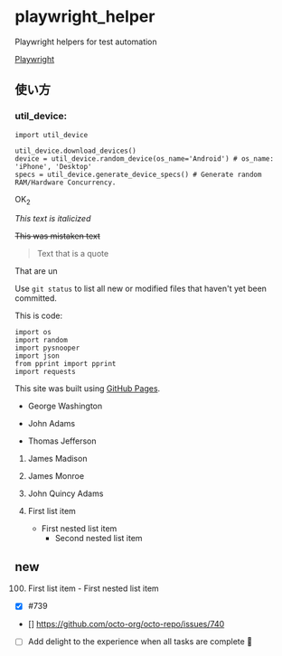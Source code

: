 # playwright_helper
Playwright helpers for test automation

[Playwright](https://playwright.dev/python/docs/test-runners)

## 使い方

### util_device:
```
import util_device

util_device.download_devices()
device = util_device.random_device(os_name='Android') # os_name: 'iPhone', 'Desktop'
specs = util_device.generate_device_specs() # Generate random RAM/Hardware Concurrency.
```





OK<sub>2</sub>

*This text is italicized*

~~This was mistaken text~~	

> Text that is a quote


That are un

Use `git status` to list all new or modified files that haven't yet been committed.

This is code:
```import csv
import os
import random
import pysnooper
import json
from pprint import pprint
import requests
```

This site was built using [GitHub Pages](https://pages.github.com/).



- George Washington
* John Adams
+ Thomas Jefferson

1. James Madison
2. James Monroe
3. John Quincy Adams

1. First list item
   - First nested list item
     - Second nested list item

## new
100.   First list item
     - First nested list item

- [x] #739
- [] https://github.com/octo-org/octo-repo/issues/740
- [ ] Add delight to the experience when all tasks are complete :tada: